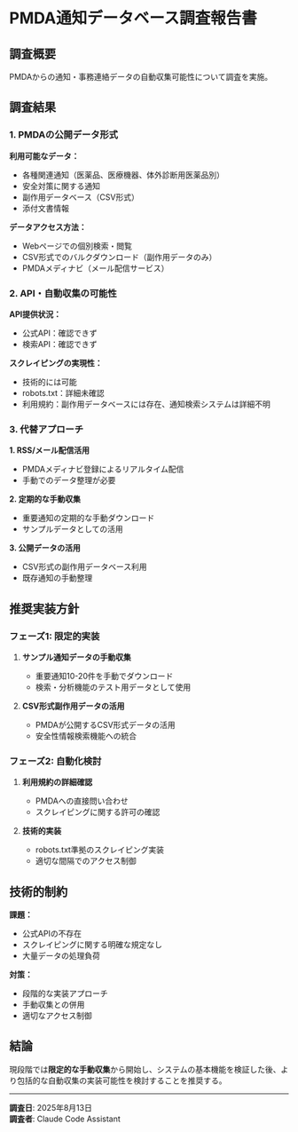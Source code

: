 # PMDA通知データベース調査報告書

## 調査概要

PMDAからの通知・事務連絡データの自動収集可能性について調査を実施。

## 調査結果

### 1. PMDAの公開データ形式

**利用可能なデータ：**
- 各種関連通知（医薬品、医療機器、体外診断用医薬品別）
- 安全対策に関する通知
- 副作用データベース（CSV形式）
- 添付文書情報

**データアクセス方法：**
- Webページでの個別検索・閲覧
- CSV形式でのバルクダウンロード（副作用データのみ）
- PMDAメディナビ（メール配信サービス）

### 2. API・自動収集の可能性

**API提供状況：**
- 公式API：確認できず
- 検索API：確認できず

**スクレイピングの実現性：**
- 技術的には可能
- robots.txt：詳細未確認
- 利用規約：副作用データベースには存在、通知検索システムは詳細不明

### 3. 代替アプローチ

**1. RSS/メール配信活用**
- PMDAメディナビ登録によるリアルタイム配信
- 手動でのデータ整理が必要

**2. 定期的な手動収集**
- 重要通知の定期的な手動ダウンロード
- サンプルデータとしての活用

**3. 公開データの活用**
- CSV形式の副作用データベース利用
- 既存通知の手動整理

## 推奨実装方針

### フェーズ1: 限定的実装
1. **サンプル通知データの手動収集**
   - 重要通知10-20件を手動でダウンロード
   - 検索・分析機能のテスト用データとして使用

2. **CSV形式副作用データの活用**
   - PMDAが公開するCSV形式データの活用
   - 安全性情報検索機能への統合

### フェーズ2: 自動化検討
1. **利用規約の詳細確認**
   - PMDAへの直接問い合わせ
   - スクレイピングに関する許可の確認

2. **技術的実装**
   - robots.txt準拠のスクレイピング実装
   - 適切な間隔でのアクセス制御

## 技術的制約

**課題：**
- 公式APIの不存在
- スクレイピングに関する明確な規定なし
- 大量データの処理負荷

**対策：**
- 段階的な実装アプローチ
- 手動収集との併用
- 適切なアクセス制御

## 結論

現段階では**限定的な手動収集**から開始し、システムの基本機能を検証した後、より包括的な自動収集の実装可能性を検討することを推奨する。

---

**調査日**: 2025年8月13日  
**調査者**: Claude Code Assistant